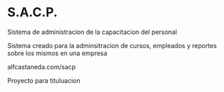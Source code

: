S.A.C.P.
====

Sistema de administracion de la capacitacion del personal

Sistema creado para la adminsitracion de cursos, empleados y reportes sobre los mismos en una empresa

alfcastaneda.com/sacp

Proyecto para tituluacion
